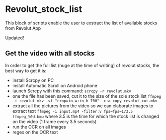 # Revolut_stock_list
This block of scripts enable the user to exstract the list of available stocks from Revolut App

Updated!

## Get the video with all stocks

In order to get the full list (huge at the time of writing) of revolut stocks, the best way to get it is:

 - install Scrcpy on PC
 - install Automatic Scroll on Android phone
 - launch Scrcpy with this command:
       `scrcpy -r revolut.mkv`
 - one the file has been saved, cut it to the size of the sole stock list
       `ffmpeg -i revolut.mkv -vf "crop=in_w:in_h-700" -c:a copy revolut_cut.mkv`
 - extract all the pictures from the video so we can elaborate images to extract text
       `ffmpeg -i input.mp4 -filter:v fps=fps=1/3.5 ffmpeg_%0d.bmp`
   where 3.5 is the time for which the stock list is changed on the video (1 frame every 3.5 seconds)
 - run the OCR on all images
 - regex on the OCR text
